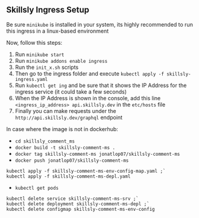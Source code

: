 ## Skillsly Ingress Setup

Be sure `minikube` is installed in your system, its highly recommended to run this ingress in a linux-based environment

Now, follow this steps:

1. Run `minikube start`
2. Run `minikube addons enable ingress`
3. Run the `init_x.sh` scripts
4. Then go to the ingress folder and execute `kubectl apply -f skillsly-ingress.yaml`
5. Run `kubectl get ing` and be sure that it shows the IP Address for the ingress service (it could take a few seconds)
6. When the IP Address is shown in the console, add this line `<ingress_ip_address> api.skillsly.dev` in the `etc/hosts` file 
6. Finally you can make requests under the `http://api.skillsly.dev/graphql` endpoint 


In case where the image is not in dockerhub:
- `cd skillsly_comment_ms`
- `docker build -t skillsly-comment-ms .`
- `docker tag skillsly-comment-ms jonatlop07/skillsly-comment-ms`
- `docker push jonatlop07/skillsly-comment-ms`

```
kubectl apply -f skillsly-comment-ms-env-config-map.yaml ;`
kubectl apply -f skillsly-comment-ms-depl.yaml
```

- `kubectl get pods`

```
kubectl delete service skillsly-comment-ms-srv ;`
kubectl delete deployment skillsly-comment-ms-depl ;`
kubectl delete configmap skillsly-comment-ms-env-config
```
